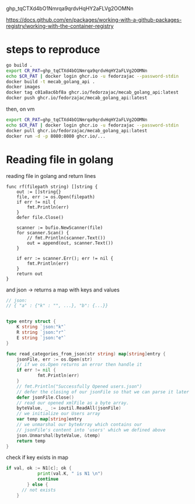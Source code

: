 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

https://docs.github.com/en/packages/working-with-a-github-packages-registry/working-with-the-container-registry


# steps to reproduce

```bash
go build .
export CR_PAT=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
echo $CR_PAT | docker login ghcr.io -u fedorzajac --password-stdin
docker build -t mecab_golang_api .
docker images
docker tag c01a8ac6bf8a ghcr.io/fedorzajac/mecab_golang_api:latest
docker push ghcr.io/fedorzajac/mecab_golang_api:latest
```

then, on vm

```bash
export CR_PAT=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
echo $CR_PAT | docker login ghcr.io -u fedorzajac --password-stdin
docker pull ghcr.io/fedorzajac/mecab_golang_api:latest
docker run -d -p 8080:8080 ghcr.io/...
```

# Reading file in golang

reading file in golang and return lines

```golang
func rf(filepath string) []string {
	out := []string{}
	file, err := os.Open(filepath)
	if err != nil {
		fmt.Println(err)
	}
	defer file.Close()

	scanner := bufio.NewScanner(file)
	for scanner.Scan() {
		// fmt.Println(scanner.Text())
		out = append(out, scanner.Text())
	}

	if err := scanner.Err(); err != nil {
		fmt.Println(err)
	}
	return out
}
```

and json -> returns a map with keys and values

```go
// json:
// { "a" : {"k" : "", ...}, "b": {...}}


type entry struct {
	K string `json:"k"`
	R string `json:"r"`
	E string `json:"e"`
}

func read_categories_from_json(str string) map[string]entry {
	jsonFile, err := os.Open(str)
	// if we os.Open returns an error then handle it
	if err != nil {
			fmt.Println(err)
	}
	// fmt.Println("Successfully Opened users.json")
	// defer the closing of our jsonFile so that we can parse it later on
	defer jsonFile.Close()
	// read our opened xmlFile as a byte array.
	byteValue, _ := ioutil.ReadAll(jsonFile)
	// we initialize our Users array
	var temp map[string]entry
	// we unmarshal our byteArray which contains our
	// jsonFile's content into 'users' which we defined above
	json.Unmarshal(byteValue, &temp)
	return temp
}
```

check if key exists in map

```go
if val, ok := N1[c]; ok {
			print(val.K, " is N1 \n")
			continue
		} else {
      // not exists
    }
```
